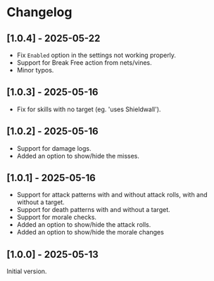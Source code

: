 # Changelog

## [1.0.4] - 2025-05-22

- Fix `Enabled` option in the settings not working properly.
- Support for Break Free action from nets/vines.
- Minor typos.

## [1.0.3] - 2025-05-16

- Fix for skills with no target (eg. 'uses Shieldwall').

## [1.0.2] - 2025-05-16

- Support for damage logs.
- Added an option to show/hide the misses.

## [1.0.1] - 2025-05-16

- Support for attack patterns with and without attack rolls, with and without a target.
- Support for death patterns with and without a target.
- Support for morale checks.
- Added an option to show/hide the attack rolls.
- Added an option to show/hide the morale changes

## [1.0.0] - 2025-05-13

Initial version.
